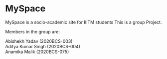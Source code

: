 # MySpace
 MySpace is a socio-academic site for IIITM students
 This is a group Project.
 
  Members in the group are:
 
   Abishekh Yadav (2020BCS-003)       
   Aditya Kumar Singh (2020BCS-004)  
   Anamika Malik (2020BCS-075)        
